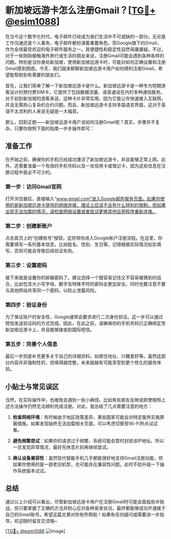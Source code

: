 # 新加坡远游卡怎么注册Gmail？[[TG💪+ @esim1088](https://t.me/s/esim1088)]

在当今这个数字化时代，电子邮件已经成为我们生活中不可或缺的一部分。无论是工作沟通还是个人事务，电子邮件都扮演着重要角色。而Google旗下的Gmail，作为全球最受欢迎的电子邮件服务之一，其便捷性和稳定性自然毋庸置疑。不过，对于一些刚刚接触海外旅行或生活的朋友来说，注册Gmail可能会遇到各种各样的问题。特别是当你身处新加坡，使用新加坡远游卡时，可能对如何正确设置和注册Gmail感到困惑。今天，我们就来聊聊新加坡远游卡用户如何顺利注册Gmail，希望能帮助到有需要的朋友们。

首先，让我们简单了解一下新加坡远游卡是什么。新加坡远游卡是一种专为短期游客设计的预付费SIM卡，它提供了包括数据流量、语音通话在内的多种通信服务。对于初到新加坡的游客来说，这种卡片非常实用，因为它能让你快速接入互联网，并且无需担心复杂的合约问题。而且，新加坡远游卡支持多国语言界面，这对于英语不太流利的人来说无疑是一大福音。

那么，回到正题——新加坡远游卡用户该如何注册Gmail呢？其实，步骤并不复杂，只要你按照下面的指南一步步操作即可：

## 准备工作

在开始之前，确保你的手机已经成功激活了新加坡远游卡，并且能够正常上网。此外，还需要准备一个有效的手机号码以及一张信用卡或借记卡，因为这些信息在注册过程中是必不可少的。

### 第一步：访问Gmail官网

打开浏览器后，直接输入“www.gmail.com”进入Google邮件服务页面。如果你使用的是新加坡远游卡提供的网络连接，理论上应该不会有什么特别的限制。但如果出现无法加载的情况，请检查网络设置或者尝试更换其他应用程序重新连接。

### 第二步：创建新账户

点击首页上的“创建账号”按钮，这将带你进入Google账户注册流程。在这里，你需要填写一系列基本信息，比如姓名、性别、生日等。记得根据实际情况如实填写，否则可能会导致后续验证失败。

### 第三步：设置密码

接下来就是设置你的邮箱密码了。建议选择一个既容易记住又不容易被猜到的组合，比如包含大小写字母、数字及特殊字符的密码会更加安全。同时也要注意不要与其他网站共享同一个密码，以防止泄露风险。

### 第四步：验证身份

为了保证账户的安全性，Google通常会要求进行二次身份验证。这一步可以通过短信发送验证码的方式完成。因此，在此之前，请确保你的手机号码已正确绑定至新加坡远游卡上，并且能够接收到国际短信。

### 第五步：完善个人信息

最后一步则是补充更多关于自己的详细资料，如居住地址、兴趣爱好等。虽然这部分内容并非强制性的，但填得越完整，未来就越有可能享受到更个性化的服务体验。

## 小贴士与常见误区

当然，在实际操作中，也难免会遇到一些小麻烦。比如有些朋友反映说即使按照上述方法操作仍然无法顺利完成注册。对此，我总结了几点需要注意的地方：

1. **检查网络环境**：有时候由于地区政策差异，某些国家可能会对特定服务实施屏蔽措施。如果发现始终无法加载相关页面，可以考虑切换至Wi-Fi热点试试看。
   
2. **避免频繁尝试**：如果你的请求过于频繁，系统可能会暂时封锁该IP地址。所以一旦发现异常情况，最好先休息片刻再继续尝试。

3. **确认设备兼容性**：虽然现代智能手机几乎都能很好地支持Gmail注册功能，但如果你使用的是一部老旧机型，也可能存在兼容性问题。此时不妨升级一下操作系统版本试试。

## 总结

通过以上介绍可以看出，尽管新加坡远游卡用户在注册Gmail时可能会面临些许挑战，但只要掌握了正确的方法并耐心应对各种突发状况，最终都能够成功开通属于自己的Gmail账号。希望这篇文章对你有所帮助！如果有任何疑问或需要进一步指导，欢迎随时留言交流哦~

[[TG💪+ @esim1088](https://t.me/s/esim1088) ![Image](https://i.postimg.cc/4NQfJmqS/Snipaste-2025-05-13-00-14-12.png)]